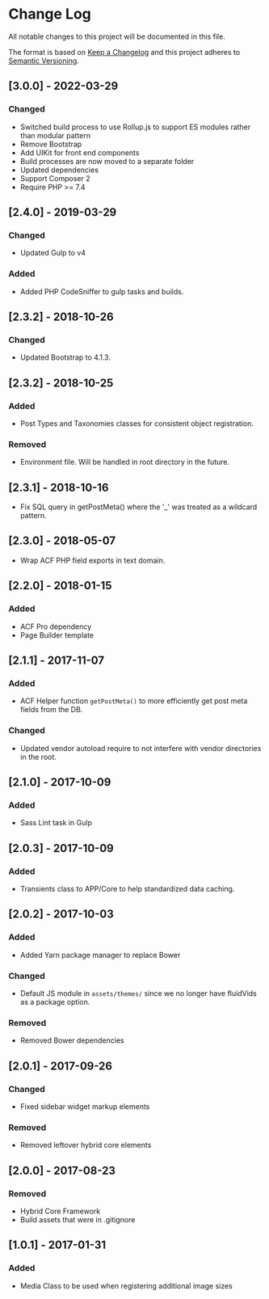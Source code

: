 # Change Log
All notable changes to this project will be documented in this file.

The format is based on [Keep a Changelog](http://keepachangelog.com/)
and this project adheres to [Semantic Versioning](http://semver.org/).

## [3.0.0] - 2022-03-29

### Changed
- Switched build process to use Rollup.js to support ES modules rather than modular pattern
- Remove Bootstrap
- Add UIKit for front end components
- Build processes are now moved to a separate folder
- Updated dependencies
- Support Composer 2
- Require PHP >= 7.4

## [2.4.0] - 2019-03-29
### Changed
- Updated Gulp to v4

### Added
- Added PHP CodeSniffer to gulp tasks and builds.

## [2.3.2] - 2018-10-26
### Changed
- Updated Bootstrap to 4.1.3.

## [2.3.2] - 2018-10-25
### Added
- Post Types and Taxonomies classes for consistent object registration.

### Removed
- Environment file. Will be handled in root directory in the future.

## [2.3.1] - 2018-10-16
- Fix SQL query in getPostMeta() where the '_' was treated as a wildcard pattern.

## [2.3.0] - 2018-05-07
- Wrap ACF PHP field exports in text domain.

## [2.2.0] - 2018-01-15
### Added
- ACF Pro dependency
- Page Builder template

## [2.1.1] - 2017-11-07
### Added
- ACF Helper function `getPostMeta()` to more efficiently get post meta fields from the DB.

### Changed
- Updated vendor autoload require to not interfere with vendor directories in the root.

## [2.1.0] - 2017-10-09
### Added
- Sass Lint task in Gulp

## [2.0.3] - 2017-10-09
### Added
- Transients class to APP/Core to help standardized data caching.

## [2.0.2] - 2017-10-03
### Added
- Added Yarn package manager to replace Bower

### Changed
- Default JS module in `assets/themes/` since we no longer have fluidVids as a package option.

### Removed
- Removed Bower dependencies

## [2.0.1] - 2017-09-26
### Changed
- Fixed sidebar widget markup elements

### Removed
- Removed leftover hybrid core elements

## [2.0.0] - 2017-08-23
### Removed
- Hybrid Core Framework
- Build assets that were in .gitignore

## [1.0.1] - 2017-01-31
### Added
- Media Class to be used when registering additional image sizes
